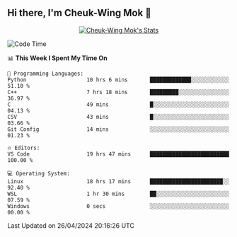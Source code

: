 ## Hi there, I'm Cheuk-Wing Mok 👋

<!--
**mozro0327/mozro0327** is a ✨ _special_ ✨ repository because its `README.md` (this file) appears on your GitHub profile.

Here are some ideas to get you started:

- 🔭 I’m currently working on ...
- 🌱 I’m currently learning ...
- 👯 I’m looking to collaborate on ...
- 🤔 I’m looking for help with ...
- 💬 Ask me about ...
- 📫 How to reach me: ...
- 😄 Pronouns: ...
- ⚡ Fun fact: ...
-->

<p align="center">
  <a href="https://github.com/mozro0327" class="rich-diff-level-one">
    <img src="https://github-readme-stats.vercel.app/api?username=mozro0327&title_color=333&text_color=777" alt="Cheuk-Wing Mok's Stats" >
    <!-- &hide=issues
    <img src="https://github-readme-stats.vercel.app/api?username=mozro0327&hide=issues&title_color=333&text_color=777" alt="Cheuk-Wing Mok's Stats" >
    -->
  </a>
</p>

<!--START_SECTION:waka-->
![Code Time](http://img.shields.io/badge/Code%20Time-2%2C539%20hrs-blue)

📊 **This Week I Spent My Time On** 

```text
💬 Programming Languages: 
Python                   10 hrs 6 mins       █████████████░░░░░░░░░░░░   51.10 % 
C++                      7 hrs 18 mins       █████████░░░░░░░░░░░░░░░░   36.97 % 
C                        49 mins             █░░░░░░░░░░░░░░░░░░░░░░░░   04.13 % 
CSV                      43 mins             █░░░░░░░░░░░░░░░░░░░░░░░░   03.66 % 
Git Config               14 mins             ░░░░░░░░░░░░░░░░░░░░░░░░░   01.23 % 

🔥 Editors: 
VS Code                  19 hrs 47 mins      █████████████████████████   100.00 % 

💻 Operating System: 
Linux                    18 hrs 17 mins      ███████████████████████░░   92.40 % 
WSL                      1 hr 30 mins        ██░░░░░░░░░░░░░░░░░░░░░░░   07.59 % 
Windows                  0 secs              ░░░░░░░░░░░░░░░░░░░░░░░░░   00.00 % 
```


 Last Updated on 26/04/2024 20:16:26 UTC
<!--END_SECTION:waka-->
